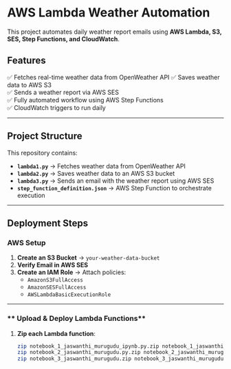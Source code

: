 # AWS Lambda Weather Automation  

This project automates daily weather report emails using **AWS Lambda, S3, SES, Step Functions, and CloudWatch**.

## Features  
✅ Fetches real-time weather data from OpenWeather API 
✅ Saves weather data to AWS S3   
✅ Sends a weather report via AWS SES  
✅ Fully automated workflow using AWS Step Functions   
✅ CloudWatch triggers to run daily   

---

##  Project Structure  
This repository contains:  
- **`lambda1.py`** → Fetches weather data from OpenWeather API  
- **`lambda2.py`** → Saves weather data to an AWS S3 bucket  
- **`lambda3.py`** → Sends an email with the weather report using AWS SES  
- **`step_function_definition.json`** → AWS Step Function to orchestrate execution  

---

##  Deployment Steps  

### **AWS Setup**  
1. **Create an S3 Bucket** → `your-weather-data-bucket`  
2. **Verify Email in AWS SES**  
3. **Create an IAM Role** → Attach policies:  
   - `AmazonS3FullAccess`  
   - `AmazonSESFullAccess`  
   - `AWSLambdaBasicExecutionRole`  

---

### ** Upload & Deploy Lambda Functions**  
1. **Zip each Lambda function**:  
   ```sh
   zip notebook_1_jaswanthi_murugudu_ipynb.py.zip notebook_1_jaswanthi_murugudu_ipynb.py.py
   zip notebook_2_jaswanthi_murugudu.py.zip notebook_2_jaswanthi_murugudu.py
   zip notebook_3_jaswanthi_murugudu.zip notebook_3_jaswanthi_murugudu.py
